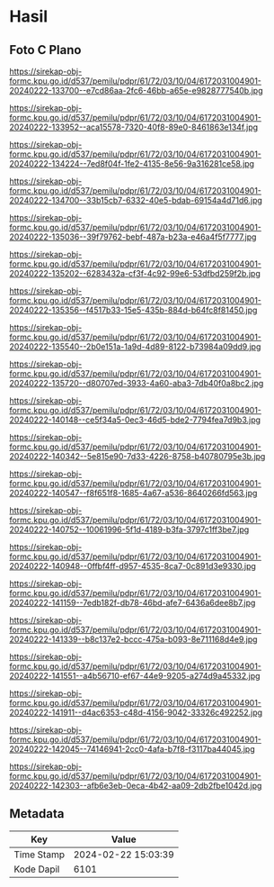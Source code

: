 # Hasil

## Foto C Plano

https://sirekap-obj-formc.kpu.go.id/d537/pemilu/pdpr/61/72/03/10/04/6172031004901-20240222-133700--e7cd86aa-2fc6-46bb-a65e-e9828777540b.jpg

https://sirekap-obj-formc.kpu.go.id/d537/pemilu/pdpr/61/72/03/10/04/6172031004901-20240222-133952--aca15578-7320-40f8-89e0-8461863e134f.jpg

https://sirekap-obj-formc.kpu.go.id/d537/pemilu/pdpr/61/72/03/10/04/6172031004901-20240222-134224--7ed8f04f-1fe2-4135-8e56-9a316281ce58.jpg

https://sirekap-obj-formc.kpu.go.id/d537/pemilu/pdpr/61/72/03/10/04/6172031004901-20240222-134700--33b15cb7-6332-40e5-bdab-69154a4d71d6.jpg

https://sirekap-obj-formc.kpu.go.id/d537/pemilu/pdpr/61/72/03/10/04/6172031004901-20240222-135036--39f79762-bebf-487a-b23a-e46a4f5f7777.jpg

https://sirekap-obj-formc.kpu.go.id/d537/pemilu/pdpr/61/72/03/10/04/6172031004901-20240222-135202--6283432a-cf3f-4c92-99e6-53dfbd259f2b.jpg

https://sirekap-obj-formc.kpu.go.id/d537/pemilu/pdpr/61/72/03/10/04/6172031004901-20240222-135356--f4517b33-15e5-435b-884d-b64fc8f81450.jpg

https://sirekap-obj-formc.kpu.go.id/d537/pemilu/pdpr/61/72/03/10/04/6172031004901-20240222-135540--2b0e151a-1a9d-4d89-8122-b73984a09dd9.jpg

https://sirekap-obj-formc.kpu.go.id/d537/pemilu/pdpr/61/72/03/10/04/6172031004901-20240222-135720--d80707ed-3933-4a60-aba3-7db40f0a8bc2.jpg

https://sirekap-obj-formc.kpu.go.id/d537/pemilu/pdpr/61/72/03/10/04/6172031004901-20240222-140148--ce5f34a5-0ec3-46d5-bde2-7794fea7d9b3.jpg

https://sirekap-obj-formc.kpu.go.id/d537/pemilu/pdpr/61/72/03/10/04/6172031004901-20240222-140342--5e815e90-7d33-4226-8758-b40780795e3b.jpg

https://sirekap-obj-formc.kpu.go.id/d537/pemilu/pdpr/61/72/03/10/04/6172031004901-20240222-140547--f8f651f8-1685-4a67-a536-8640266fd563.jpg

https://sirekap-obj-formc.kpu.go.id/d537/pemilu/pdpr/61/72/03/10/04/6172031004901-20240222-140752--10061996-5f1d-4189-b3fa-3797c1ff3be7.jpg

https://sirekap-obj-formc.kpu.go.id/d537/pemilu/pdpr/61/72/03/10/04/6172031004901-20240222-140948--0ffbf4ff-d957-4535-8ca7-0c891d3e9330.jpg

https://sirekap-obj-formc.kpu.go.id/d537/pemilu/pdpr/61/72/03/10/04/6172031004901-20240222-141159--7edb182f-db78-46bd-afe7-6436a6dee8b7.jpg

https://sirekap-obj-formc.kpu.go.id/d537/pemilu/pdpr/61/72/03/10/04/6172031004901-20240222-141339--b8c137e2-bccc-475a-b093-8e711168d4e9.jpg

https://sirekap-obj-formc.kpu.go.id/d537/pemilu/pdpr/61/72/03/10/04/6172031004901-20240222-141551--a4b56710-ef67-44e9-9205-a274d9a45332.jpg

https://sirekap-obj-formc.kpu.go.id/d537/pemilu/pdpr/61/72/03/10/04/6172031004901-20240222-141911--d4ac6353-c48d-4156-9042-33326c492252.jpg

https://sirekap-obj-formc.kpu.go.id/d537/pemilu/pdpr/61/72/03/10/04/6172031004901-20240222-142045--74146941-2cc0-4afa-b7f8-f3117ba44045.jpg

https://sirekap-obj-formc.kpu.go.id/d537/pemilu/pdpr/61/72/03/10/04/6172031004901-20240222-142303--afb6e3eb-0eca-4b42-aa09-2db2fbe1042d.jpg


## Metadata

| Key        | Value               |
| ---------- | ------------------- |
| Time Stamp | 2024-02-22 15:03:39 |
| Kode Dapil | 6101                |



